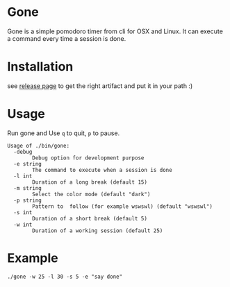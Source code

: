 # Gone

Gone is a simple pomodoro timer from cli for OSX and Linux. It can execute a
command every time a session is done.

# Installation

see [release page](https://github.com/guillaumebreton/gone/releases) to get the
right artifact and put it in your path :)

# Usage
Run gone and Use ```q``` to quit, ```p``` to pause.

```
Usage of ./bin/gone:
  -debug
        Debug option for development purpose
  -e string
        The command to execute when a session is done
  -l int
        Duration of a long break (default 15)
  -m string
        Select the color mode (default "dark")
  -p string
        Pattern to  follow (for example wswswl) (default "wswswl")
  -s int
        Duration of a short break (default 5)
  -w int
        Duration of a working session (default 25)
```

# Example

```
./gone -w 25 -l 30 -s 5 -e "say done"
```
